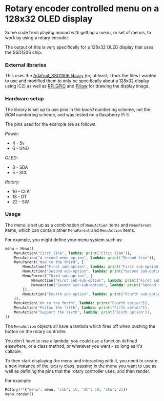 # Rotary encoder controlled menu on a 128x32 OLED display

Some code from playing around with getting a menu, or set of menus, to work by using a rotary encoder.

The output of this is very specifically for a 128x32 OLED display that uses the SSD1306 chip.

### External libraries
 
This uses the [Adafruit_SSD1306 library](https://github.com/adafruit/Adafruit_Python_SSD1306/) (or, at least, I took the files I wanted to use and modified them to only be specifically about a 128x32 display using IC2) as well as [RPi.GPIO](https://pypi.python.org/pypi/RPi.GPIO) and [Pillow](https://pypi.python.org/pypi/Pillow) for drawing the display image.

### Hardware setup

The library is set up to use pins in the _board_ numbering scheme, not the _BCM_ numbering scheme, and was tested on a Raspberry Pi 3.

The pins used for the example are as follows:

*Power:*
* 4 - 5v
* 6 - GND

*OLED:*

* 3 - SDA
* 5 - SCL

*Rotary:*

* 16 - CLK
* 18 - DT
* 22 - SW

### Usage

The menu is set up as a combination of `MenuAction` items and `MenuParent` items, which can contain other `MenuParent` and `MenuAction` items.

For example, you might define your menu system such as:

```python
menu = Menu([
    MenuAction("First line", lambda: print("First line")),
    MenuAction("A second menu option", lambda: print("Second line")),
    MenuParent("Now to the third", [
        MenuAction("First sub-option", lambda: print("First sub-option")),
        MenuAction("Second sub-option", lambda: print("Second sub-option")),
        MenuParent("Third sub-option", [
            MenuAction("First sub-sub-option", lambda: print("First sub-sub-option")),
            MenuAction("Second sub-sub-option", lambda: print("Second sub-sub-option")),
        ]),
        MenuAction("Fourth sub-option", lambda: print("Fourth sub-option")),
    ]),
    MenuAction("On to the forth", lambda: print("Fourth option")),
    MenuAction("Follow the fifth", lambda: print("Fifth option")),
    MenuAction("Support the sixth", lambda: print("Sixth option")),
])
```

The `MenuAction` objects all have a lambda which fires off when pushing the button on the rotary controller.

You don't have to use a lambda; you could use a function defined elsewhere, or a class method, or whatever you want - so long as it's callable.

To then start displaying the menu and interacting with it, you need to create a new instance of the `Rotary` class, passing in the menu you want to use as well as defining the pins that the rotary controller uses, and then render.

For example:

```python
Rotary(**{"menu": menu, "clk": 16, "dt": 18, "btn": 22})
menu.render()
```
